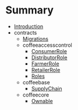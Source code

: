 # Summary

* [Introduction](README.md)
* contracts
    * [Migrations](docs/Migrations.md)
    * coffeeaccesscontrol
        * [ConsumerRole](docs/coffeeaccesscontrol/ConsumerRole.md)
        * [DistributorRole](docs/coffeeaccesscontrol/DistributorRole.md)
        * [FarmerRole](docs/coffeeaccesscontrol/FarmerRole.md)
        * [RetailerRole](docs/coffeeaccesscontrol/RetailerRole.md)
        * [Roles](docs/coffeeaccesscontrol/Roles.md)
    * coffeebase
        * [SupplyChain](docs/coffeebase/SupplyChain.md)
    * coffeecore
        * [Ownable](docs/coffeecore/Ownable.md)

